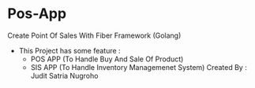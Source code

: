 # Pos-App

Create Point Of Sales With Fiber Framework (Golang)

- This Project has some feature :
    - POS APP (To Handle Buy And Sale Of Product)
    - SIS APP (To Handle Inventory Managemenet System)
      Created By : Judit Satria Nugroho